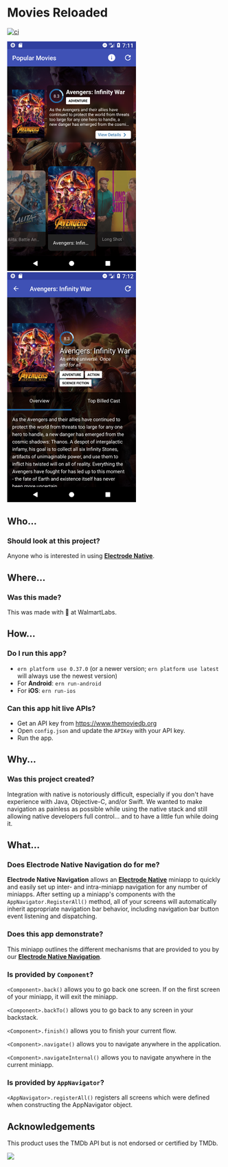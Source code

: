 # Movies Reloaded

[![ci][1]][2]

<img src="readme-images/screenshot-list.png" width="300" /> <img src="readme-images/screenshot-details.png" width="300" />

## Who...

### Should look at this project?

Anyone who is interested in using <a target="_blank" href="http://www.electrode.io/site/native.html">**Electrode Native**</a>.

## Where...

### Was this made?
This was made with 💙 at WalmartLabs.

## How...

### Do I run this app?
* `ern platform use 0.37.0` (or a newer version; `ern platform use latest` will always use the newest version)
* For **Android**: `ern run-android`
* For **iOS**: `ern run-ios`

### Can this app hit live APIs?
* Get an API key from <a target="_blank" href="https://www.themoviedb.org">https://www.themoviedb.org</a>
* Open `config.json` and update the `APIKey` with your API key.
* Run the app.

## Why...

### Was this project created?
Integration with native is notoriously difficult, especially if you don't
have experience with Java, Objective-C, and/or Swift.  We wanted to make
navigation as painless as possible while using the native stack and still
allowing native developers full control... and to have a little fun while
doing it.

## What...

### Does Electrode Native Navigation do for me?
**Electrode Native Navigation** allows an <a target="_blank" href="http://www.electrode.io/site/native.html">**Electrode Native**</a> miniapp to quickly and easily set up inter- and intra-miniapp
navigation for any number of miniapps. After setting up a miniapp's components with
the `AppNavigator.RegisterAll()` method, all of your screens will
automatically inherit appropriate navigation bar behavior, including navigation bar
button event listening and dispatching.

### Does this app demonstrate?
This miniapp outlines the different mechanisms that are provided to you by
our  <a target="_blank" href="https://github.com/electrode-io/ern-navigation">**Electrode Native Navigation**</a>.

### Is provided by `Component`?
`<Component>.back()` allows you to go back one screen.  If on
the first screen of your miniapp, it will exit the miniapp.

`<Component>.backTo()` allows you to go back to any screen in
your backstack.

`<Component>.finish()` allows you to finish your current flow.

`<Component>.navigate()` allows you to navigate anywhere in
the application.

`<Component>.navigateInternal()` allows you to navigate
anywhere in the current miniapp.

### Is provided by `AppNavigator`?
`<AppNavigator>.registerAll()` registers all screens which were defined
when constructing the AppNavigator object.

## Acknowledgements
This product uses the TMDb API but is not endorsed or certified by TMDb.

<img src="https://www.themoviedb.org/assets/2/v4/logos/408x161-powered-by-rectangle-blue-10d3d41d2a0af9ebcb85f7fb62ffb6671c15ae8ea9bc82a2c6941f223143409e.png" height=100 />

[1]: https://github.com/electrode-io/movies-reloaded-miniapp/workflows/ci/badge.svg
[2]: https://github.com/electrode-io/movies-reloaded-miniapp/actions
